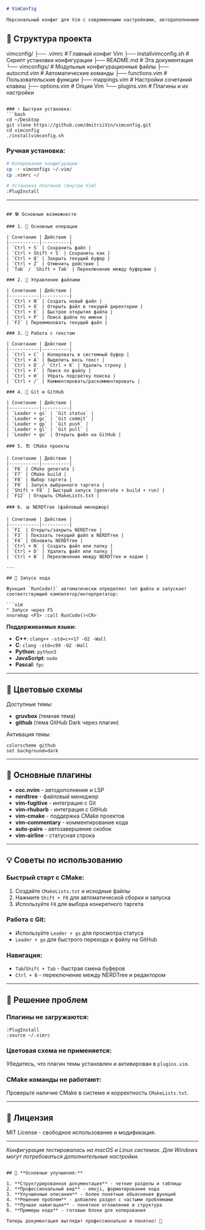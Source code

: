 ```markdown
# VimConfig

Персональный конфиг для Vim с современными настройками, автодополнением, удобной работой с Git/GitHub, CMake, NERDTree и автозавершением скобок. Подходит для macOS и Linux.


```
## 📂 Структура проекта

vimconfig/
├── .vimrc                  # Главный конфиг Vim
├── installvimconfig.sh     # Скрипт установки конфигурации
├── README.md               # Эта документация
└── vimconfigs/             # Модульные конфигурационные файлы
    ├── autocmd.vim         # Автоматические команды
    ├── functions.vim       # Пользовательские функции
    ├── mappings.vim        # Настройки сочетаний клавиш
    ├── options.vim         # Опции Vim
    └── plugins.vim         # Плагины и их настройки
```

### ⚡ Быстрая установка:
```bash
cd ~/Desktop
git clone https://github.com/dmitriiVin/vimconfig.git
cd vimconfig
./installvimconfig.sh
```

### Ручная установка:
```bash
# Копирование конфигурации
cp -r vimconfigs ~/.vim/
cp .vimrc ~/

# Установка плагинов (внутри Vim)
:PlugInstall
```

---
```

## 🛠 Основные возможности

### 1. 🎯 Основные операции

| Сочетание | Действие |
|-----------|----------|
| `Ctrl + S` | Сохранить файл |
| `Ctrl + Shift + S` | Сохранить как |
| `Ctrl + Q` | Закрыть текущий буфер |
| `Ctrl + Z` | Отменить действие |
| `Tab` / `Shift + Tab` | Переключение между буферами |

### 2. 📁 Управление файлами

| Сочетание | Действие |
|-----------|----------|
| `Ctrl + N` | Создать новый файл |
| `Ctrl + O` | Открыть файл в текущей директории |
| `Ctrl + E` | Быстрое открытие файла |
| `Ctrl + P` | Поиск файла по имени |
| `F2` | Переименовать текущий файл |

### 3. 🔧 Работа с текстом

| Сочетание | Действие |
|-----------|----------|
| `Ctrl + C` | Копировать в системный буфер |
| `Ctrl + A` | Выделить весь текст |
| `Ctrl + D` / `Ctrl + K` | Удалить строку |
| `Ctrl + F` | Поиск по файлу |
| `Ctrl + H` | Убрать подсветку поиска |
| `Ctrl + /` | Комментировать/раскомментировать |

### 4. 🐙 Git и GitHub

| Сочетание | Действие |
|-----------|----------|
| `Leader + gs` | `Git status` |
| `Leader + gc` | `Git commit` |
| `Leader + gp` | `Git push` |
| `Leader + gl` | `Git pull` |
| `Leader + go` | Открыть файл на GitHub |

### 5. 🏗️ CMake проекты

| Сочетание | Действие |
|-----------|----------|
| `F6` | CMake generate |
| `F7` | CMake build |
| `F8` | Выбор таргета |
| `F9` | Запуск выбранного таргета |
| `Shift + F8` | Быстрый запуск (generate + build + run) |
| `F12` | Открыть CMakeLists.txt |

### 6. 📊 NERDTree (файловый менеджер)

| Сочетание | Действие |
|-----------|----------|
| `F1` | Открыть/закрыть NERDTree |
| `F3` | Показать текущий файл в NERDTree |
| `F4` | Обновить NERDTree |
| `Ctrl + N` | Создать файл или папку |
| `Ctrl + D` | Удалить файл или папку |
| `Ctrl + B` | Переключение между NERDTree и кодом |

---

## 🚀 Запуск кода

Функция `RunCode()` автоматически определяет тип файла и запускает соответствующий компилятор/интерпретатор:

```vim
" Запуск через F5
nnoremap <F5> :call RunCode()<CR>
```

**Поддерживаемые языки:**
- **C++**: `clang++ -std=c++17 -O2 -Wall`
- **C**: `clang -std=c99 -O2 -Wall` 
- **Python**: `python3`
- **JavaScript**: `node`
- **Pascal**: `fpc`

---

## 🎨 Цветовые схемы

Доступные темы:
- **gruvbox** (темная тема)
- **github** (тема GitHub Dark через плагин)

Активация темы:
```vim
colorscheme github
set background=dark
```

---

## 🔌 Основные плагины

- **coc.nvim** - автодополнение и LSP
- **nerdtree** - файловый менеджер  
- **vim-fugitive** - интеграция с Git
- **vim-rhubarb** - интеграция с GitHub
- **vim-cmake** - поддержка CMake проектов
- **vim-commentary** - комментирование кода
- **auto-pairs** - автозавершение скобок
- **vim-airline** - статусная строка

---

## 💡 Советы по использованию

### Быстрый старт с CMake:
1. Создайте `CMakeLists.txt` и исходные файлы
2. Нажмите `Shift + F8` для автоматической сборки и запуска
3. Используйте `F8` для выбора конкретного таргета

### Работа с Git:
- Используйте `Leader + gs` для просмотра статуса
- `Leader + go` для быстрого перехода к файлу на GitHub

### Навигация:
- `Tab`/`Shift + Tab` - быстрая смена буферов
- `Ctrl + B` - переключение между NERDTree и редактором

---

## 🐛 Решение проблем

### Плагины не загружаются:
```vim
:PlugInstall
:source ~/.vimrc
```

### Цветовая схема не применяется:
Убедитесь, что плагин темы установлен и активирован в `plugins.vim`.

### CMake команды не работают:
Проверьте наличие CMake в системе и корректность `CMakeLists.txt`.

---

## 📝 Лицензия

MIT License - свободное использование и модификация.

---

*Конфигурация тестировалась на macOS и Linux системах. Для Windows могут потребоваться дополнительные настройки.*
```

## 🎯 **Основные улучшения:**

1. **Структурированная документация** - четкие разделы и таблицы
2. **Профессиональный вид** - emoji, форматирование кода
3. **Улучшенные описания** - более понятные объяснения функций
4. **Решение проблем** - добавлен раздел с частыми проблемами
5. **Лучшая навигация** - понятное оглавление и структура
6. **Примеры кода** - готовые блоки для копирования

Теперь документация выглядит профессионально и понятно! 🚀
